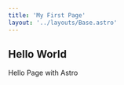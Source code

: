 ```yaml
---
title: 'My First Page'
layout: '../layouts/Base.astro'
---
```


## Hello World

Hello Page with Astro